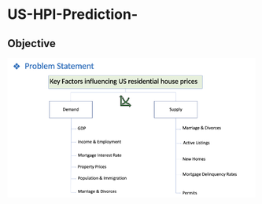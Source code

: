 # US-HPI-Prediction-
## Objective
![IMG](https://github.com/YashK07/US-HousePriceIndex-Analytics/blob/master/Images/Data%20Science%20model%20on%20factors%20influcing%20house%20prices%20by%20Yash%20Khandelwal.002.jpeg)

